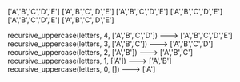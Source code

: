 ['A','B','C','D','E']
['A','B','C','D','E']
['A','B','C','D','E']
['A','B','C','D','E']
['A','B','C','D','E']
['A','B','C','D','E']

recursive_uppercase(letters, 4, ['A','B','C','D'])  ---> ['A','B','C','D','E']
recursive_uppercase(letters, 3, ['A','B','C'])      ---> ['A','B','C','D']
recursive_uppercase(letters, 2, ['A','B'])          ---> ['A','B','C']
recursive_uppercase(letters, 1, ['A'])              ---> ['A','B']
recursive_uppercase(letters, 0, [])                 ---> ['A']